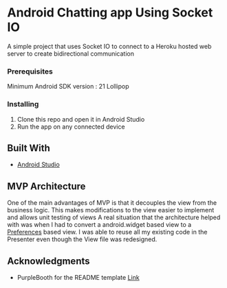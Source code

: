 # Android Chatting app Using Socket IO

A simple project that uses Socket IO to connect to a Heroku hosted web server to create bidirectional communication

### Prerequisites

Minimum Android SDK version : 21 Lollipop

### Installing

1. Clone this repo and open it in Android Studio
2. Run the app on any connected device

## Built With

* [Android Studio](https://developer.android.com/studio/)

## MVP Architecture

One of the main advantages of MVP is that it decouples the view from the business logic. This makes modifications to the view easier to implement and allows unit testing of views
A real situation that the architecture helped with was when I had to convert a android.widget based view to a [Preferences](https://developer.android.com/guide/topics/ui/settings/) based view.
I was able to reuse all my existing code in the Presenter even though the View file was redesigned.

## Acknowledgments

* PurpleBooth for the README template [Link](https://gist.github.com/PurpleBooth/109311bb0361f32d87a2)
